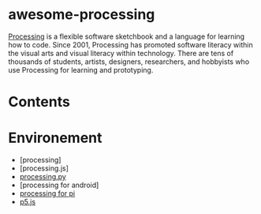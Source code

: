 # awesome-processing
[Processing](https://processing.or) is a flexible software sketchbook and a language for learning how to code. Since 2001, Processing has promoted software literacy within the visual arts and visual literacy within technology. There are tens of thousands of students, artists, designers, researchers, and hobbyists who use Processing for learning and prototyping.

# Contents
# Environement
 - [processing]
 - [processing.js]
 - [processing.py](https://py.processing.org/)
 - [processing for android]
 - [processing for pi](https://pi.processing.org/)
 - [p5.js](https://p5js.org/)

